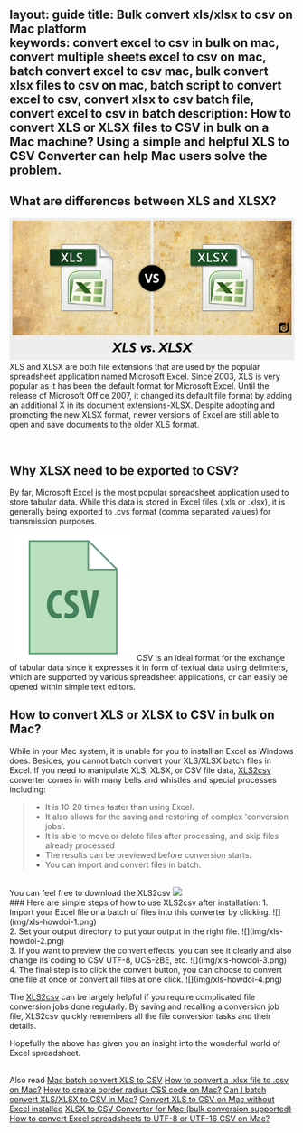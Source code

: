 layout: guide
title: Bulk convert xls/xlsx to csv on Mac platform  
keywords: convert excel to csv in bulk on mac, convert multiple sheets excel to csv on mac, batch convert excel to csv mac, bulk convert xlsx files to csv on mac, batch script to convert excel to csv, convert xlsx to csv batch file, convert excel to csv in batch
description: How to convert XLS or XLSX files to CSV in bulk on a Mac machine? Using a simple and helpful XLS to CSV Converter can help Mac users solve the problem. 
---


## What are differences between XLS and XLSX?
![](img/xls-vs-xlsx.jpg)
XLS and XLSX are both file extensions that are used by the popular spreadsheet application named Microsoft Excel. Since 2003, XLS is very popular as it has been the default format for Microsoft Excel. Until the release of Microsoft Office 2007, it changed its default file format by adding an additional X in its document extensions-XLSX. Despite adopting and promoting the new XLSX format, newer versions of Excel are still able to open and save documents to the older XLS format. 

<br>

## Why XLSX need to be exported to CSV?
By far, Microsoft Excel is the most popular spreadsheet application used to store tabular data. While this data is stored in Excel files (.xls or .xlsx), it is generally being exported to .cvs format (comma separated values) for transmission purposes. 

![](img/csv.png)CSV is an ideal format for the exchange of tabular data since it expresses it in form of textual data using delimiters, which are supported by various spreadsheet applications, or can easily be opened within simple text editors.
<br>
## How to convert XLS or XLSX to CSV in bulk on Mac?
While in your Mac system, it is unable for you to install an Excel as Windows does. Besides, you cannot batch convert your XLS/XLSX batch files in Excel. If you need to manipulate XLS, XLSX, or CSV file data, <a href="https://gmagon.com/products/store/xls2csv/" target="_blank" rel="nofollow me noopener noreferrer" >XLS2csv</a> converter comes in with many bells and whistles and special processes including:
>* It is 10-20 times faster than using Excel.
>* It also allows for the saving and restoring of complex 'conversion jobs'.
>* It is able to move or delete files after processing, and skip files already processed
>* The results can be previewed before conversion starts.
>* You can import and convert files in batch.
<br>
You can feel free to download the XLS2csv
<a href="https://gmagon.com/products/store/xls2csv/" target="_blank" rel="nofollow me noopener noreferrer" ><img src="https://gmagon.com/asset/images/free-download.png" /></a>
<br>
### Here are simple steps of how to use XLS2csv after installation:
1. Import your Excel file or a batch of files into this converter by clicking.
![](img/xls-howdoi-1.png)
<br>
2.  Set your output directory to put your output in the right file.
![](img/xls-howdoi-2.png)
<br>
3.  If you want to preview the convert effects, you can see it clearly and also change its coding to CSV UTF-8, UCS-2BE, etc.
![](img/xls-howdoi-3.png)
<br>
4. The final step is to click the convert button, you can choose to convert one file at once or convert all files at one click.
![](img/xls-howdoi-4.png)
<br>

The <a href="https://gmagon.com/products/store/xls2csv/" target="_blank" rel="nofollow me noopener noreferrer" >XLS2csv</a> can be largely helpful if you require complicated file conversion jobs done regularly. By saving and recalling a conversion job file, XLS2csv quickly remembers all the file conversion tasks and their details. 

Hopefully the above has given you an insight into the wonderful world of Excel spreadsheet.

<br>
Also read
<a href="https://gmagon.com/guide/mac-batch-convert-xls-to-csv.html" target="_blank" rel="nofollow me noopener noreferrer" >Mac batch convert XLS to CSV</a>
<a href="https://gmagon.com/guide/how-to-convert-a-xlsx-file-to-csv-on-mac.html" target="_blank" rel="nofollow me noopener noreferrer" >How to convert a .xlsx file to .csv on Mac?</a>
<a href="https://gmagon.com/guide/create-border-radius-css-mac.html" target="_blank" rel="nofollow me noopener noreferrer" >How to create border radius CSS code on Mac?</a>
<a href="https://gmagon.com/guide/can-i-batch-convert-xls-to-csv-mac.html" target="_blank" rel="nofollow me noopener noreferrer" >Can I batch convert XLS/XLSX to CSV in Mac?</a>
<a href="https://gmagon.com/guide/convert-xls-on-mac-without-excel.html" target="_blank" rel="nofollow me noopener noreferrer" >Convert XLS to CSV on Mac without Excel installed</a>
<a href="https://gmagon.com/guide/xlsx-to-csv-converter-for-max.html" target="_blank" rel="nofollow me noopener noreferrer" >XLSX to CSV Converter for Mac (bulk conversion supported)</a>
<a href="https://gmagon.com/guide/how-to-convert-excel-to-utf-8-or-16-csv-mac.html" target="_blank" rel="nofollow me noopener noreferrer" >How to convert Excel spreadsheets to UTF-8 or UTF-16 CSV on Mac?</a>